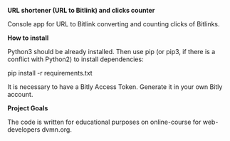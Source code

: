**URL shortener (URL to Bitlink) and clicks counter**

Console app for URL to Bitlink converting and counting clicks of Bitlinks.

**How to install**

Python3 should be already installed. Then use pip (or pip3, if there is a conflict with Python2) to install dependencies:

pip install -r requirements.txt

It is necessary to have a Bitly Access Token. Generate it in your own Bitly account.

**Project Goals**

The code is written for educational purposes on online-course for web-developers dvmn.org.

